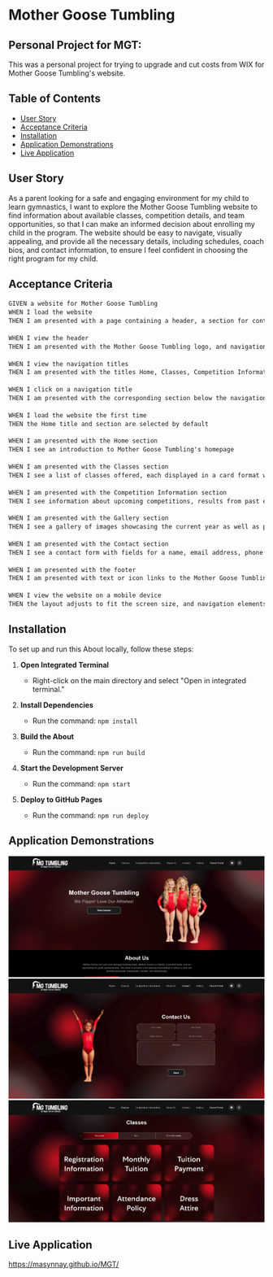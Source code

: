 # Mother Goose Tumbling

## Personal Project for MGT:

This was a personal project for trying to upgrade and cut costs from WIX for Mother Goose Tumbling's website.

## Table of Contents

 * [User Story](#user-story)
 * [Acceptance Criteria](#acceptance-criteria)
 * [Installation](#installation)
 * [Application Demonstrations](#application-demonstrations)
 * [Live Application](#Live-Application)

## User Story

As a parent looking for a safe and engaging environment for my child to learn gymnastics, I want to explore the Mother Goose Tumbling website to find information about available classes, competition details, and team opportunities, so that I can make an informed decision about enrolling my child in the program. The website should be easy to navigate, visually appealing, and provide all the necessary details, including schedules, coach bios, and contact information, to ensure I feel confident in choosing the right program for my child.

## Acceptance Criteria

```md
GIVEN a website for Mother Goose Tumbling
WHEN I load the website
THEN I am presented with a page containing a header, a section for content, and a footer

WHEN I view the header
THEN I am presented with the Mother Goose Tumbling logo, and navigation with titles corresponding to different sections of the website

WHEN I view the navigation titles
THEN I am presented with the titles Home, Classes, Competition Information, About Us, Contact, Gallery, and Parent Portal, and the title corresponding to the current section is highlighted

WHEN I click on a navigation title
THEN I am presented with the corresponding section below the navigation without the page reloading and that title is highlighted

WHEN I load the website the first time
THEN the Home title and section are selected by default

WHEN I am presented with the Home section
THEN I see an introduction to Mother Goose Tumbling's homepage

WHEN I am presented with the Classes section
THEN I see a list of classes offered, each displayed in a card format with information such as class name, description, and schedule

WHEN I am presented with the Competition Information section
THEN I see information about upcoming competitions, results from past events, and dates for future competitions, with buttons linking to more details

WHEN I am presented with the Gallery section
THEN I see a gallery of images showcasing the current year as well as previous years

WHEN I am presented with the Contact section
THEN I see a contact form with fields for a name, email address, phone number (optional), and message

WHEN I am presented with the footer
THEN I am presented with text or icon links to the Mother Goose Tumbling social media profiles (e.g., Facebook, Instagram), contact information (address, phone number), and copyright text

WHEN I view the website on a mobile device
THEN the layout adjusts to fit the screen size, and navigation elements are accessible and functional
```

## Installation

To set up and run this About locally, follow these steps:

1. **Open Integrated Terminal**
   - Right-click on the main directory and select "Open in integrated terminal."

2. **Install Dependencies**
   - Run the command: `npm install`

3. **Build the About**
   - Run the command: `npm run build`

4. **Start the Development Server**
   - Run the command: `npm start`

5. **Deploy to GitHub Pages**
   - Run the command: `npm run deploy`


## Application Demonstrations

![](./src/assets/images/demo/demo1.png)
![](./src/assets/images/demo/demo2.png)
![](./src/assets/images/demo/demo3.png)

## Live Application

 https://masynnay.github.io/MGT/